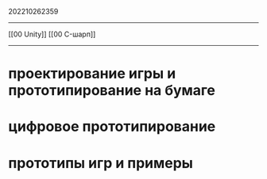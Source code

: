 202210262359
***
[[00 Unity]] [[00 C-шарп]]
***
# проектирование игры и прототипирование на бумаге
# цифровое прототипирование
# прототипы игр и примеры